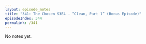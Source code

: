 ```yaml
---
layout: episode_notes
title: "341: The Chosen S3E4 — “Clean, Part 1” (Bonus Episode)"
episodeIndex: 344
permalink: /341
---
```

No notes yet.
